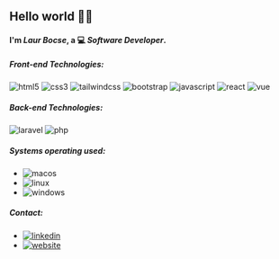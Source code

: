 ## Hello world :raising_hand_man:
#### I'm *Laur Bocse*, a :computer: *Software Developer*.

##### *Front-end Technologies:*

![html5](https://img.shields.io/badge/html5-E34F26?style=for-the-badge&logo=html5&logoColor=white)
![css3](https://img.shields.io/badge/css3-1572B6?style=for-the-badge&logo=css3&logoColor=white)
![tailwindcss](https://img.shields.io/badge/tailwindcss-03A9F4?style=for-the-badge&logo=tailwindcss&logoColor=white)
![bootstrap](https://img.shields.io/badge/bootstrap-563D7C?style=for-the-badge&logo=bootstrap&logoColor=white)
![javascript](https://img.shields.io/badge/javascript-323330?style=for-the-badge&logo=javascript&logoColor=F7DF1E)
![react](https://img.shields.io/badge/react-20232A?style=for-the-badge&logo=react&logoColor=61DAFB)
![vue](https://img.shields.io/badge/vue.js-35495E?style=for-the-badge&logo=vuedotjs&logoColor=4FC08D)

##### *Back-end Technologies:*

![laravel](https://img.shields.io/badge/laravel-F05340?style=for-the-badge&logo=laravel&logoColor=white)
![php](https://img.shields.io/badge/php-777BB3?style=for-the-badge&logo=php&logoColor=white)

##### *Systems operating used:*

* ![macos](https://img.shields.io/badge/macos-872EC4?style=for-the-badge&logo=apple&logoColor=white)
* ![linux](https://img.shields.io/badge/linux-F3CD00?style=for-the-badge&logo=linux&logoColor=black)
* ![windows](https://img.shields.io/badge/windows-00A1F1?style=for-the-badge&logo=windows&logoColor=white)

##### *Contact:*

* [![linkedin](https://img.shields.io/badge/linkedin-0077b5?style=for-the-badge&logo=linkedin&logoColor=white)](https://www.linkedin.com/in/laurbocse)
* [![website](https://img.shields.io/badge/website-EAB308?style=for-the-badge&logo=website&logoColor=white)](https://laurbocse.github.io)
